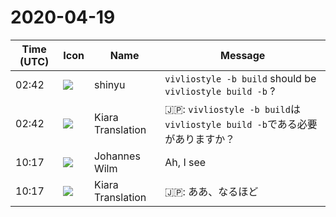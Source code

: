 # 2020-04-19

|Time (UTC)|Icon|Name|Message|
|---|---|---|---|
|02:42|![](https://avatars.slack-edge.com/2018-04-27/354445776386_e258f5ed5ba887b08668_72.jpg)|shinyu|`vivliostyle -b build`  should be  `vivliostyle build -b` ?|
|02:42|![](https://avatars.slack-edge.com/2019-08-21/732685848020_f3f20736795184660348_72.png)|Kiara Translation|🇯🇵: `vivliostyle -b build`は` vivliostyle build -b`である必要がありますか？|
|10:17|![](https://secure.gravatar.com/avatar/4bfb46cf7e0d60e07f9d685589e68267.jpg?s=72&d=https%3A%2F%2Fa.slack-edge.com%2Fdf10d%2Fimg%2Favatars%2Fava_0021-72.png)|Johannes Wilm|Ah, I see|
|10:17|![](https://avatars.slack-edge.com/2019-08-21/732685848020_f3f20736795184660348_72.png)|Kiara Translation|🇯🇵: ああ、なるほど|
